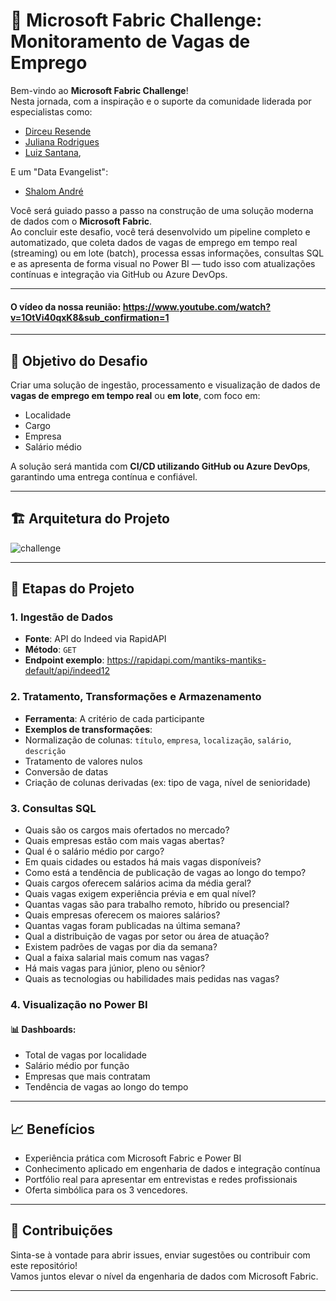# 💼 Microsoft Fabric Challenge: Monitoramento de Vagas de Emprego

Bem-vindo ao **Microsoft Fabric Challenge**!  <br>
Nesta jornada, com a inspiração e o suporte da comunidade liderada por especialistas como:

- [Dirceu Resende](https://www.linkedin.com/in/dirceuresende)
- [Juliana Rodrigues](https://www.linkedin.com/in/julianamarialopes/)
- [Luiz Santana](https://www.linkedin.com/in/luizfsantana/),

E um "Data Evangelist":
- [Shalom André](https://www.linkedin.com/in/shalommandre)

Você será guiado passo a passo na construção de uma solução moderna de dados com o **Microsoft Fabric**.  
Ao concluir este desafio, você terá desenvolvido um pipeline completo e automatizado, que coleta dados de vagas de emprego em tempo real (streaming) ou em lote (batch), processa essas informações, consultas SQL e as apresenta de forma visual no Power BI — tudo isso com atualizações contínuas e integração via GitHub ou Azure DevOps.

---
#### O vídeo da nossa reunião: https://www.youtube.com/watch?v=1OtVi40qxK8&sub_confirmation=1
---

## 🧠 Objetivo do Desafio

Criar uma solução de ingestão, processamento e visualização de dados de **vagas de emprego em tempo real** ou **em lote**, com foco em:

- Localidade  
- Cargo  
- Empresa  
- Salário médio

A solução será mantida com **CI/CD utilizando GitHub ou Azure DevOps**, garantindo uma entrega contínua e confiável.

---
## 🏗️ Arquitetura do Projeto

![challenge](https://github.com/user-attachments/assets/bf3661ad-2307-441d-8a09-6a54349bb2aa)

---

## 🧱 Etapas do Projeto

### 1. Ingestão de Dados  
- **Fonte**: API do Indeed via RapidAPI  
- **Método**: `GET`  
- **Endpoint exemplo**: https://rapidapi.com/mantiks-mantiks-default/api/indeed12

### 2. Tratamento, Transformações e Armazenamento  
- **Ferramenta**: A critério de cada participante  
- **Exemplos de transformações**:
- Normalização de colunas: `título`, `empresa`, `localização`, `salário`, `descrição`
- Tratamento de valores nulos
- Conversão de datas
- Criação de colunas derivadas (ex: tipo de vaga, nível de senioridade)

### 3. Consultas SQL  
- Quais são os cargos mais ofertados no mercado?
- Quais empresas estão com mais vagas abertas?
- Qual é o salário médio por cargo?
- Em quais cidades ou estados há mais vagas disponíveis?
- Como está a tendência de publicação de vagas ao longo do tempo?
- Quais cargos oferecem salários acima da média geral?
- Quais vagas exigem experiência prévia e em qual nível?
- Quantas vagas são para trabalho remoto, híbrido ou presencial?
- Quais empresas oferecem os maiores salários?
- Quantas vagas foram publicadas na última semana?
- Qual a distribuição de vagas por setor ou área de atuação?
- Existem padrões de vagas por dia da semana?
- Qual a faixa salarial mais comum nas vagas?
- Há mais vagas para júnior, pleno ou sênior?
- Quais as tecnologias ou habilidades mais pedidas nas vagas?

### 4. Visualização no Power BI  

#### 📊 Dashboards:
- Total de vagas por localidade  
- Salário médio por função  
- Empresas que mais contratam  
- Tendência de vagas ao longo do tempo  

---

## 📈 Benefícios

- Experiência prática com Microsoft Fabric e Power BI
- Conhecimento aplicado em engenharia de dados e integração contínua
- Portfólio real para apresentar em entrevistas e redes profissionais
- Oferta simbólica para os 3 vencedores.

---

## 🤝 Contribuições

Sinta-se à vontade para abrir issues, enviar sugestões ou contribuir com este repositório!  
Vamos juntos elevar o nível da engenharia de dados com Microsoft Fabric.

---

